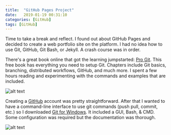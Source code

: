 ```yaml
---
title:  "GitHub Pages Project"
date:   2019-01-19 00:31:10
categories: [GitHub]
tags: [GitHub]
---
```

Time to take a break and reflect. I found out about GitHub Pages and decided to create a web portfolio site on the platform. I had no idea how to use Git, GitHub, Git Bash, or Jekyll. A crash course was in order.

There's a great book online that got the learning jumpstarted: [Pro Git][pro-git-book]. This free book has everything you need to setup Git. Chapters include Git basics, branching, distributed workflows, GitHub, and much more. I spent a few hours reading and experimenting with the commands and examples that are included.

![alt text][pro-git]

Creating a [GitHub][github-home] account was pretty straightforward. After that I wanted to have a command-line interface to use git commands (push pull, commit, etc.) so I downloaded [Git for Windows][git-for-windows]. It included a GUI, Bash, & CMD. Some configuration was required but the documentation was thorough.

![alt text][git-bash]


[pro-git-book]: https://git-scm.com/book/en/v2
[github-home]: https://github.com
[git-for-windows]: https://git-scm.com/downloads
[git-bash]: https://csanes.github.io/images/git-bash-ss.jpg "Git Bash for Windows"
[pro-git]: https://csanes.github.io/images/pro-git-example.jpg "Pro Git eBook"
